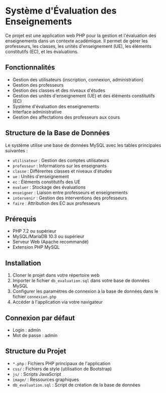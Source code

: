 # Système d'Évaluation des Enseignements

Ce projet est une application web PHP pour la gestion et l'évaluation des enseignements dans un contexte académique. Il permet de gérer les professeurs, les classes, les unités d'enseignement (UE), les éléments constitutifs (EC), et les évaluations.

## Fonctionnalités

- Gestion des utilisateurs (inscription, connexion, administration)
- Gestion des professeurs
- Gestion des classes et des niveaux d'études
- Gestion des unités d'enseignement (UE) et des éléments constitutifs (EC)
- Système d'évaluation des enseignements
- Interface administrative
- Gestion des affectations des professeurs aux cours

## Structure de la Base de Données

Le système utilise une base de données MySQL avec les tables principales suivantes :

- `utilisateur` : Gestion des comptes utilisateurs
- `professeur` : Informations sur les enseignants
- `classe` : Différentes classes et niveaux d'études
- `ue` : Unités d'enseignement
- `ec` : Éléments constitutifs des UE
- `evaluer` : Stockage des évaluations
- `enseigner` : Liaison entre professeurs et enseignements
- `intervenir` : Gestion des interventions des professeurs
- `faire` : Attribution des EC aux professeurs

## Prérequis

- PHP 7.2 ou supérieur
- MySQL/MariaDB 10.3 ou supérieur
- Serveur Web (Apache recommandé)
- Extension PHP MySQL

## Installation

1. Cloner le projet dans votre répertoire web
2. Importer le fichier `db_evaluation.sql` dans votre base de données MySQL
3. Configurer les paramètres de connexion à la base de données dans le fichier `connexion.php`
4. Accéder à l'application via votre navigateur

## Connexion par défaut

- Login : admin
- Mot de passe : admin

## Structure du Projet

- `*.php` : Fichiers PHP principaux de l'application
- `css/` : Fichiers de style (utilisation de Bootstrap)
- `js/` : Scripts JavaScript
- `image/` : Ressources graphiques
- `db_evaluation.sql` : Script de création de la base de données
